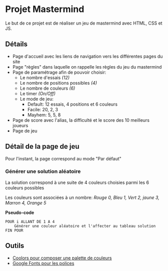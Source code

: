 # Projet Mastermind

Le but de ce projet est de réaliser un jeu de mastermind avec HTML, CSS et JS.

## Détails

- Page d'accueil avec les liens de navigation vers les différentes pages du site
- Page "règles" dans laquelle on rappelle les règles du jeu du mastermind
- Page de paramétrage afin de pouvoir choisir:
    - Le nombre d'essais *(12)*
    - Le nombre de positions possibles *(4)* 
    - Le nombre de couleurs *(6)*
    - Le timer *(On/Off)*
    - Le mode de jeu:
        - Default: 12 essais, 4 positions et 6 couleurs
        - Facile: 20, 2, 3
        - Mayhem: 5, 5, 8
- Page de score avec l'alias, la difficulté et le score des 10 meilleurs joueurs
- Page de jeu

## Détail de la page de jeu

Pour l'instant, la page correspond au mode "Par défaut"

### Générer une solution aléatoire

La solution correspond à une suite de 4 couleurs choisies parmi les 6 couleurs possibles

Les couleurs sont associées à un nombre: *Rouge 0, Bleu 1, Vert 2, jaune 3, Marron 4, Orange 5*

**Pseudo-code**

```
POUR i ALLANT DE 1 A 4
	Générer une couleur aléatoire et l'affecter au tableau solution
FIN POUR
```

## Outils

- [Coolors pour composer une palette de couleurs](https://coolors.co/1a0035-00001e-9affbc-ff005a)
- [Google Fonts pour les polices](https://fonts.google.com/)